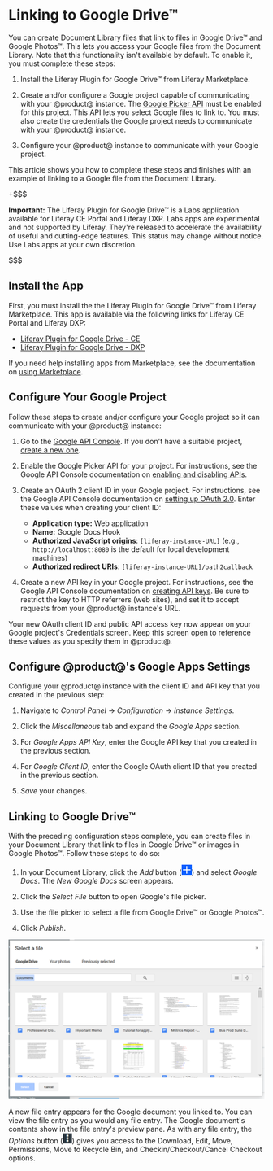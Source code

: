 # Linking to Google Drive™ [](id=linking-to-google-drive)

You can create Document Library files that link to files in Google Drive&trade; 
and Google Photos&trade;. This lets you access your Google files from the 
Document Library. Note that this functionality isn't available by default. To 
enable it, you must complete these steps: 

1.  Install the Liferay Plugin for Google Drive&trade; from Liferay Marketplace. 

2.  Create and/or configure a Google project capable of communicating with your 
    @product@ instance. The 
    [Google Picker API](https://developers.google.com/picker/) 
    must be enabled for this project. This API lets you select Google files to 
    link to. You must also create the credentials the Google project needs to 
    communicate with your @product@ instance. 

3.  Configure your @product@ instance to communicate with your Google project. 

This article shows you how to complete these steps and finishes with an example 
of linking to a Google file from the Document Library. 

+$$$

**Important:** The Liferay Plugin for Google Drive&trade; is a Labs application 
available for Liferay CE Portal and Liferay DXP. Labs apps are experimental and 
not supported by Liferay. They're released to accelerate the availability of 
useful and cutting-edge features. This status may change without notice. Use 
Labs apps at your own discretion. 

$$$

## Install the App [](id=install-the-app)

First, you must install the the Liferay Plugin for Google Drive&trade; from 
Liferay Marketplace. This app is available via the following links for Liferay 
CE Portal and Liferay DXP: 

-   [Liferay Plugin for Google Drive - CE](https://web.liferay.com/marketplace/-/mp/application/105847499)
-   [Liferay Plugin for Google Drive - DXP](https://web.liferay.com/marketplace/-/mp/application/98011653)

If you need help installing apps from Marketplace, see the documentation on 
[using Marketplace](/discover/portal/-/knowledge_base/7-1/using-the-liferay-marketplace). 

## Configure Your Google Project [](id=configure-your-google-project)

Follow these steps to create and/or configure your Google project so it can 
communicate with your @product@ instance: 

1.  Go to the
    [Google API Console](https://console.developers.google.com). 
    If you don't have a suitable project, 
    [create a new one](https://support.google.com/googleapi/answer/6251787?hl=en&ref_topic=7014522). 

2.  Enable the Google Picker API for your project. For instructions, see the 
    Google API Console documentation on 
    [enabling and disabling APIs](https://support.google.com/googleapi/answer/6158841). 

3.  Create an OAuth 2 client ID in your Google project. For instructions, see 
    the Google API Console documentation on 
    [setting up OAuth 2.0](https://support.google.com/googleapi/answer/6158849). 
    Enter these values when creating your client ID: 

    -   **Application type:** Web application
    -   **Name:** Google Docs Hook
    -   **Authorized JavaScript origins**: `[liferay-instance-URL]` (e.g., 
        `http://localhost:8080` is the default for local development machines)
    -   **Authorized redirect URIs**: `[liferay-instance-URL]/oath2callback` 

4.  Create a new API key in your Google project. For instructions, see the 
    Google API Console documentation on 
    [creating API keys](https://support.google.com/googleapi/answer/6158862?hl=en). 
    Be sure to restrict the key to HTTP referrers (web sites), and set it to 
    accept requests from your @product@ instance's URL. 

Your new OAuth client ID and public API access key now appear on your Google 
project's Credentials screen. Keep this screen open to reference these values as 
you specify them in @product@. 

## Configure @product@'s Google Apps Settings [](id=configure-products-google-apps-settings)

Configure your @product@ instance with the client ID and API key that you 
created in the previous step: 

1.  Navigate to *Control Panel* &rarr; *Configuration* &rarr; *Instance 
    Settings*. 

2.  Click the *Miscellaneous* tab and expand the *Google Apps* section. 

3.  For *Google Apps API Key*, enter the Google API key that you created in the 
    previous section. 

4.  For *Google Client ID*, enter the Google OAuth client ID that you created in 
    the previous section. 

5.  *Save* your changes. 

## Linking to Google Drive&trade; [](id=linking-to-google-drivetrade)

With the preceding configuration steps complete, you can create files in your 
Document Library that link to files in Google Drive&trade; or images in Google 
Photos&trade;. Follow these steps to do so:

1.  In your Document Library, click the *Add* button 
    (![Add](../../../../images/icon-add.png)) 
    and select *Google Docs*. The *New Google Docs* screen appears. 

2.  Click the *Select File* button to open Google's file picker. 

3.  Use the file picker to select a file from Google Drive&trade; or Google 
    Photos&trade;. 

4.  Click *Publish*. 

![Figure 1: You can select files from Google Drive&trade; or your photos.](../../../../images/dm-google-select-a-file.png)

A new file entry appears for the Google document you linked to. You can view the
file entry as you would any file entry. The Google document's contents show in 
the file entry's preview pane. As with any file entry, the *Options* button 
(![Options](../../../../images/icon-options.png)) 
gives you access to the Download, Edit, Move, Permissions, Move to Recycle Bin, 
and Checkin/Checkout/Cancel Checkout options. 
